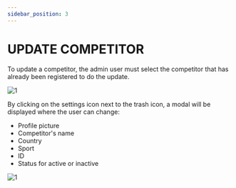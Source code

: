 ```yaml
---
sidebar_position: 3
---
```


# UPDATE COMPETITOR

To update a competitor, the admin user must select the competitor that has already been registered to do the update.

![1](./../assets/novatelaupdate.png)

By clicking on the settings icon next to the trash icon, a modal will be displayed where the user can change:

- Profile picture
- Competitor's name
- Country
- Sport
- ID
- Status for active or inactive

![1](./../assets/editandocompetidor.png)
